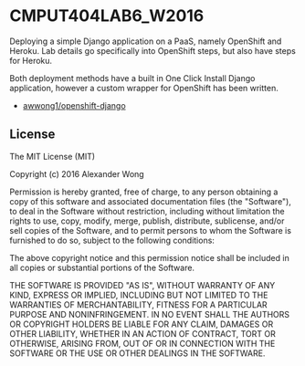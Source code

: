 # CMPUT404LAB6_W2016

Deploying a simple Django application on a PaaS, namely OpenShift and Heroku.
Lab details go specifically into OpenShift steps, but also have steps for Heroku.

Both deployment methods have a built in One Click Install Django application, however a custom wrapper for OpenShift has been written.

* [awwong1/openshift-django](https://github.com/awwong1/openshift-django)

## License

The MIT License (MIT)

Copyright (c) 2016 Alexander Wong

Permission is hereby granted, free of charge, to any person obtaining a copy
of this software and associated documentation files (the "Software"), to deal
in the Software without restriction, including without limitation the rights
to use, copy, modify, merge, publish, distribute, sublicense, and/or sell
copies of the Software, and to permit persons to whom the Software is
furnished to do so, subject to the following conditions:

The above copyright notice and this permission notice shall be included in all
copies or substantial portions of the Software.

THE SOFTWARE IS PROVIDED "AS IS", WITHOUT WARRANTY OF ANY KIND, EXPRESS OR
IMPLIED, INCLUDING BUT NOT LIMITED TO THE WARRANTIES OF MERCHANTABILITY,
FITNESS FOR A PARTICULAR PURPOSE AND NONINFRINGEMENT. IN NO EVENT SHALL THE
AUTHORS OR COPYRIGHT HOLDERS BE LIABLE FOR ANY CLAIM, DAMAGES OR OTHER
LIABILITY, WHETHER IN AN ACTION OF CONTRACT, TORT OR OTHERWISE, ARISING FROM,
OUT OF OR IN CONNECTION WITH THE SOFTWARE OR THE USE OR OTHER DEALINGS IN THE
SOFTWARE.
